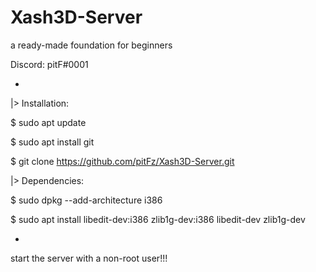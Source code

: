 # Xash3D-Server 

a ready-made foundation for beginners

Discord: pitF#0001

-

|>  Installation:

$ sudo apt update

$ sudo apt install git

$ git clone https://github.com/pitFz/Xash3D-Server.git

|>  Dependencies:

$ sudo dpkg --add-architecture i386

$ sudo apt install libedit-dev:i386 zlib1g-dev:i386 libedit-dev zlib1g-dev

- 

start the server with a non-root user!!!
 







